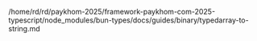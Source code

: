 /home/rd/rd/paykhom-2025/framework-paykhom-com-2025-typescript/node_modules/bun-types/docs/guides/binary/typedarray-to-string.md